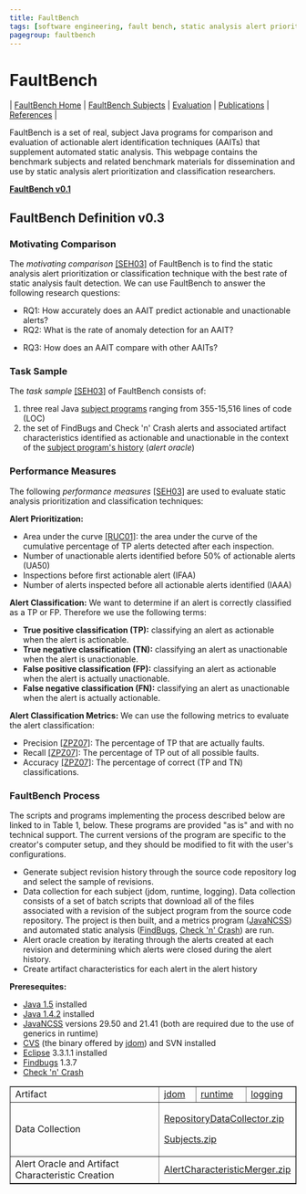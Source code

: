 ```yaml
---
title: FaultBench
tags: [software engineering, fault bench, static analysis alert prioritization]
pagegroup: faultbench
---
```


# FaultBench

| [FaultBench Home](index) | [FaultBench Subjects](subjects) | [Evaluation](evaluation) | [Publications](publications) | [References](references) |

FaultBench is a set of real, subject Java programs for comparison and evaluation of actionable alert identification techniques (AAITs) that supplement automated static analysis. This webpage contains the benchmark subjects and related benchmark materials for dissemination and use by static analysis alert prioritization and classification researchers.

[**FaultBench v0.1**](version_0.1/index_content.html)

## FaultBench Definition v0.3

### Motivating Comparison
The *motivating comparison* [[SEH03]](references#seh02) of FaultBench is to find the static analysis alert prioritization or classification technique with the best rate of static analysis fault detection. We can use FaultBench to answer the following research questions:

  * RQ1: How accurately does an AAIT predict actionable and unactionable alerts? 
  * RQ2: What is the rate of anomaly detection for an AAIT? </p>
  * RQ3: How does an AAIT compare with other AAITs? </p>

### Task Sample
The *task sample* [[SEH03]](references#seh03) of FaultBench consists of:

  1. three real Java [subject programs](subjects#subjectdownloads) ranging from 355-15,516 lines of code (LOC)
  2. the set of FindBugs and Check 'n' Crash alerts and associated artifact characteristics identified as actionable and unactionable in the context of the [subject program's history](files/SubjectBaselineAlerts.xls) (*alert oracle*)

### Performance Measures
The following *performance measures* [[SEH03]](references#seh03) are used to evaluate static analysis prioritization and classification techniques:


**Alert Prioritization:**
  
  * Area under the curve [[RUC01]](references#ruc01): the area under the curve of the cumulative percentage of TP alerts detected after each inspection. 
  * Number of unactionable alerts identified before 50% of actionable alerts (UA50)
  * Inspections before first actionable alert (IFAA)
  * Number of alerts inspected before all actionable alerts identified (IAAA)

**Alert Classification:** We want to determine if an alert is correctly classified as a TP or FP. Therefore we use the following terms:

  * **True positive classification (TP):** classifying an alert as actionable when the alert is actionable. 
  * **True negative classification (TN):** classifying an alert as unactionable when the alert is unactionable.
  * **False positive classification (FP):**  classifying an alert as actionable when the alert is actually unactionable.
  * **False negative classification (FN):** classifying an alert as unactionable when the alert is actually actionable.


**Alert Classification Metrics:** We can use the following metrics to evaluate the alert classification:

  * Precision [[ZPZ07]](references#zpz07): The percentage of TP that are actually faults.
  * Recall [[ZPZ07]](references#zpz07): The percentage of TP out of all possible faults.
  * Accuracy [[ZPZ07]](references#zpz07): The percentage of correct (TP and TN) classifications.
  
### FaultBench Process

The scripts and programs implementing the process described below are linked to in Table 1, below. These programs are provided "as is" and with no technical support. The current versions of the program are specific to the creator's computer setup, and they should be modified to fit with the user's configurations.

  * Generate subject revision history through the source code repository log and select the sample of revisions.
  * Data collection for each subject (jdom, runtime, logging). Data collection consists of a set of batch scripts that download all of the files associated with a revision of the subject program from the source code repository. The project is then built, and a metrics program (<a href="http://www.kclee.de/clemens/java/javancss/">JavaNCSS</a>) and automated static analysis (<a href="http://findbugs.sourceforge.net/">FindBugs</a>, <a href="http://ranger.uta.edu/%7Ecsallner/cnc/">Check 'n' Crash</a>) are run. 
  * Alert oracle creation by iterating through the alerts created at each revision and determining which alerts were closed during the alert history.
  * Create artifact characteristics for each alert in the alert history


**Preresequites:**

  * <a href="http://java.sun.com">Java 1.5</a> installed 
  * <a href="http://java.sun.com">Java 1.4.2</a> installed
  * <a href="http://www.kclee.de/clemens/java/javancss/">JavaNCSS</a> versions 29.50 and 21.41 (both are required due to the use of generics in runtime) 
  * <a href="http://www.jdom.org/downloads/cvs.exe">CVS</a> (the binary offered by <a href="http://www.jdom.org/index.html">jdom</a>) and SVN installed
  * <a href="http://www.eclipse.org/">Eclipse</a> 3.3.1.1 installed
  * <a href="http://findbugs.sourceforge.net/">Findbugs</a> 1.3.7
  * <a href="http://ranger.uta.edu/%7Ecsallner/cnc/">Check 'n' Crash</a>  
  
<table width="600" border="1">
  <tr>
    <td>Artifact</td>
    <td><a href="http://www.jdom.org/index.html">jdom</a></td>
    <td><a href="http://eclipse.org/">runtime</a></td>
    <td><a href="http://commons.apache.org/logging/">logging</a></td>
  </tr>
  <tr>
    <td>Data Collection </td>
    <td colspan="3"><p><a href="files/version_0.3/RepositoryDataCollector.zip">RepositoryDataCollector.zip</a></p>
    <p><a href="files/version_0.3/Subjects.zip">Subjects.zip</a></p></td>
  </tr>
  <tr>
    <td>Alert Oracle and Artifact Characteristic Creation </td>
    <td colspan="3"><a href="files/version_0.3/AlertCharacteristicMerger.zip">AlertCharacteristicMerger.zip</a></td>
  </tr>
</table>